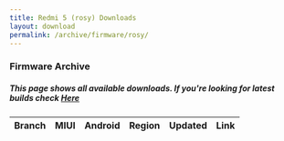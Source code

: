 ```yaml
---
title: Redmi 5 (rosy) Downloads
layout: download
permalink: /archive/firmware/rosy/
---
```


### Firmware Archive
##### This page shows all available downloads. If you're looking for latest builds check [Here](/firmware/rosy/)


<div class="table-responsive-md" style="margin-top: 25px;">
<table id="firmware" class="compact table table-striped table-hover table-sm">
    <thead class="thead-dark">
        <tr>
            <th>Branch</th>
            <th>MIUI</th>
            <th>Android</th>
            <th>Region</th>
            <th>Updated</th>
            <th>Link</th>
        </tr>
    </thead>
    <script>loadFirmwareDownloads('rosy', 'full')</script>
</table>
</div>
